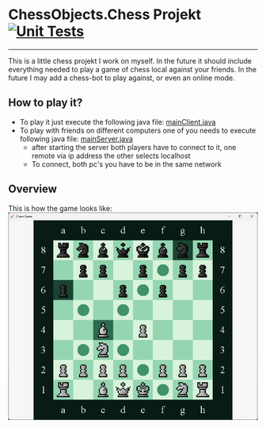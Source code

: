 # ChessObjects.Chess Projekt &nbsp; [![Unit Tests](https://github.com/CL1nu5/ChessPlatform/actions/workflows/automatedUnitTests.yml/badge.svg)](https://github.com/CL1nu5/ChessPlatform/actions/workflows/automatedUnitTests.yml)
<hr>
This is a little chess projekt I work on myself. 
In the future it should include everything needed to play a game of chess local against your friends. 
In the future I may add a chess-bot to play against, or even an online mode.

## How to play it?
- To play it just execute the following java file:
[mainClient.java](src/main/java/Main/MainClient.java) 
 - To play with friends on different computers one of you needs to execute following java file:
[mainServer.java](src/main/java/Main/MainServer.java)
   - after starting the server both players have to connect to it, one remote via ip address the other selects localhost
   - To connect, both pc's you have to be in the same network

## Overview
This is how the game looks like:
![chess-board](res/ReadMe/chess-board.png)

